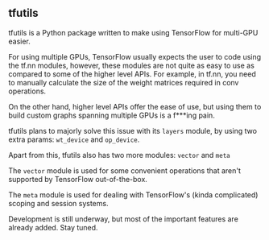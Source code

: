 ## tfutils

tfutils is a Python package written to make using TensorFlow for multi-GPU easier.

For using multiple GPUs, TensorFlow usually expects the user to code using the tf.nn modules, 
however, these modules are not quite as easy to use as compared to some of the higher level APIs. 
For example, in tf.nn, you need to manually calculate the size of the weight matrices required in 
conv operations.

On the other hand, higher level APIs offer the ease of use, but using them to build custom graphs
spanning multiple GPUs is a f***ing pain.

tfutils plans to majorly solve this issue with its `layers` module, by using two extra 
params: `wt_device` and `op_device`.

Apart from this, tfutils also has two more modules: `vector` and `meta`

The `vector` module is used for some convenient operations that aren't supported by TensorFlow out-of-the-box.

The `meta` module is used for dealing with TensorFlow's (kinda complicated) scoping and session systems.

Development is still underway, but most of the important features are already added. Stay tuned.